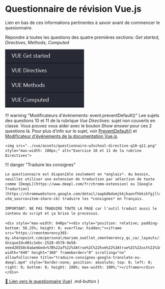 
# Questionnaire de révision Vue.js

Lien en bas de ces informations pertinentes à savoir avant de commencer le quesionnaire.

Répondre à toutes les questions des quatre premières sections: *Get started*, *Directives*, *Methods*, *Computed*

![Get started, Directives, Methods, Computed](../vue/assets/vue-quiz-w3chool-4sections.png)

!!! warning "Modificateurs d'événements: event.preventDefault()"
    Lee sujets des questions 10 et 11 de la rubrique *Vue Directives*: sujet non couverts en classe. Vous pouvez vous aider avec le bouton *Show answer* pour ces 2 questions là. Pour plus d'info sur le sujet, voir [PreventDefault()](https://developer.mozilla.org/fr/docs/Web/API/Event/preventDefault) et [Modificateur d'événements de la documentation Vue.js](https://vuejs.org/guide/essentials/event-handling#event-modifiers).

    <img src="../vue/assets/questionnaire-w3school-directive-q10-q11.png" style="max-width: 100px;" alt="Exercice 10 et 11 de la rubrine Directives">

!!! danger "Traduire les consignes"

    Le questionnaire est disponible seulement en *anglais*. Au besoin, veuillez utiliser une extension de traduction par sélection de texte comme [DeepL](https://www.deepl.com/fr/chrome-extension) ou [Google Traduction](https://chromewebstore.google.com/detail/aapbdbdomjkkjkaonfhkkikfgjllcleb?utm_source=item-share-cb) traduire les *consignes* en français. 

    IMPORTANT: NE PAS TRADUIRE TOUTE LA PAGE car l'outil traduit aussi le contenu du script et ça brise le processus.

    <div style="max-width: 640px"><div style="position: relative; padding-bottom: 56.25%; height: 0; overflow: hidden;"><iframe src="https://cmontmorency365-my.sharepoint.com/personal/mariem_ouellet_cmontmorency_qc_ca/_layouts/15/embed.aspx?UniqueId=d01c1ebc-2528-4578-9e58-eeed20558c6a&embed=%7B%22af%22%3Atrue%2C%22hvm%22%3Atrue%2C%22ust%22%3Atrue%7D&referrer=StreamWebApp&referrerScenario=EmbedDialog.Create" width="640" height="360" frameborder="0" scrolling="no" allowfullscreen title="traduire-consignes-google-translate-ou-deepl.mp4" style="border:none; position: absolute; top: 0; left: 0; right: 0; bottom: 0; height: 100%; max-width: 100%;"></iframe></div></div>

[🤔 Lien vers le questionnaire Vue](https://www.w3schools.com/vue/exercise.php?filename=exercise_intro1){ .md-button }